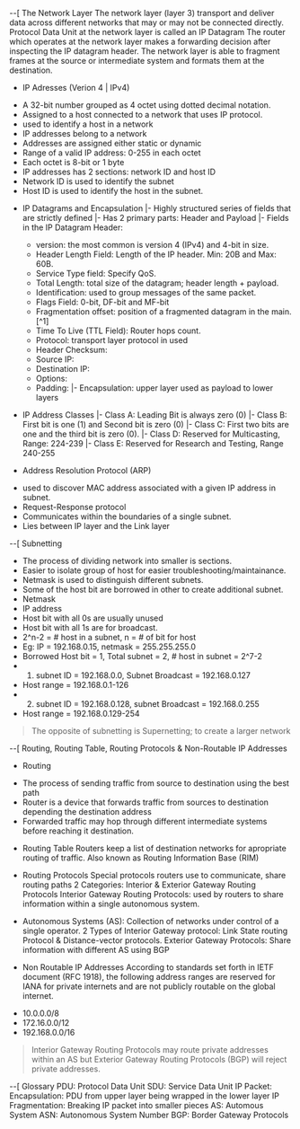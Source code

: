 --[ The Network Layer
 The network layer (layer 3) transport and deliver data across different networks that may or may not be connected directly.
 Protocol Data Unit at the network layer is called an IP Datagram
 The router which operates at the network layer makes a forwarding decision  after inspecting the IP datagram header.
 The network layer is able to fragment frames at the source or intermediate system and formats them at the destination.
 
 * IP Adresses (Verion 4 | IPv4)
  - A 32-bit number grouped as 4 octet using dotted decimal notation.
  - Assigned to a host connected to a network that uses IP protocol.
  - used to identify a host in a network
  - IP addresses belong to a network
  - Addresses are assigned either static or dynamic
  - Range of a valid IP address: 0-255 in each octet
  - Each octet is 8-bit or 1 byte
  - IP addresses has 2 sections: network ID and host ID
  - Network ID is used to identify the subnet
  - Host ID is used to identify the host in the subnet.

 * IP Datagrams and Encapsulation
  |- Highly structured series of fields that are strictly defined
  |- Has 2 primary parts: Header and Payload
  |- Fields in the IP Datagram Header:
   - version: the most common is version 4 (IPv4) and 4-bit in size.
   - Header Length Field: Length of the IP header. Min: 20B and Max: 60B.
   - Service Type field: Specify QoS.
   - Total Length: total size of the datagram; header length + payload.
   - Identification: used to group messages of the same packet.
   - Flags Field: 0-bit, DF-bit and MF-bit
   - Fragmentation offset: position of a fragmented datagram in the main. [^1]
   - Time To Live (TTL Field): Router hops count.
   - Protocol: transport layer protocol in used
   - Header Checksum: 
   - Source IP:
   - Destination IP:
   - Options: 
   - Padding:
  |- Encapsulation: upper layer used as payload to lower layers

 * IP Address Classes
  |- Class A: Leading Bit is always zero (0)
  |- Class B: First bit is one (1) and Second bit is zero (0)
  |- Class C: First two bits are one and the third bit is zero (0).
  |- Class D: Reserved for Multicasting, Range: 224-239
  |- Class E: Reserved for Research and Testing, Range 240-255

 * Address Resolution Protocol (ARP)
 - used to discover MAC address associated with a given IP address in subnet.
 - Request-Response protocol
 - Communicates within the boundaries of a single subnet.
 - Lies between IP layer and the Link layer

--[ Subnetting
 - The process of dividing network into smaller is sections.
 - Easier to isolate group of host for easier troubleshooting/maintainance.
 - Netmask is used to distinguish different subnets.
 - Some of the host bit are borrowed in other to create additional subnet.
 - Netmask
 - IP address
 - Host bit with all 0s are usually unused
 - Host bit with all 1s are for broadcast.
 - 2^n-2 = # host in a subnet, n = # of bit for host
 - Eg: IP = 192.168.0.15, netmask = 255.255.255.0
 - Borrowed Host bit = 1, Total subnet = 2, # host in subnet = 2^7-2
 - 1. subnet ID = 192.168.0.0, Subnet Broadcast = 192.168.0.127
 - Host range = 192.168.0.1-126
 - 2. subnet ID = 192.168.0.128, subnet Broadcast = 192.168.0.255
 - Host range = 192.168.0.129-254
> The opposite of subnetting is Supernetting; to create a larger network

--[ Routing, Routing Table, Routing Protocols & Non-Routable IP Addresses
* Routing 
- The process of sending traffic from source to destination using the best
   path 
 - Router is a device that forwards traffic from sources to destination
   depending the destination address
 - Forwarded traffic may hop through different intermediate systems before
   reaching it destination.

* Routing Table
  Routers keep a list of destination networks for apropriate routing of traffic. Also known as Routing Information Base (RIM)

* Routing Protocols
  Special protocols routers use to communicate, share routing paths
  2 Categories: Interior & Exterior Gateway Routing Protocols
  Interior Gateway Routing Protocols: used by routers to share information
  within a single autonomous system.
 - Autonomous Systems (AS): Collection of networks under control of a single
   operator.
  2 Types of Interior Gateway protocol: Link State routing Protocol &
  Distance-vector protocols.
  Exterior Gateway Protocols: Share information with different AS using BGP

* Non Routable IP Addresses
According to standards set forth in IETF document (RFC 1918), the following address ranges are reserved for IANA for private internets and are not publicly routable on the global internet.

- 10.0.0.0/8
- 172.16.0.0/12
- 192.168.0.0/16

> Interior Gateway Routing Protocols may route private addresses within an AS but Exterior Gateway Routing Protocols (BGP) will reject private addresses.

--[ Glossary
PDU: Protocol Data Unit
SDU: Service Data Unit
IP Packet:
Encapsulation: PDU from upper layer being wrapped in the lower layer
IP Fragmentation: Breaking IP packet into smaller pieces 
AS: Automous System
ASN: Autonomous System Number
BGP: Border Gateway Protocols
